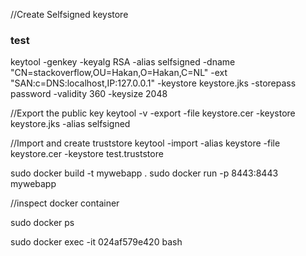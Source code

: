 //Create Selfsigned keystore
### test
keytool -genkey -keyalg RSA -alias selfsigned -dname "CN=stackoverflow,OU=Hakan,O=Hakan,C=NL" -ext "SAN:c=DNS:localhost,IP:127.0.0.1" -keystore keystore.jks -storepass password -validity 360 -keysize 2048

//Export the public key
keytool -v -export -file keystore.cer -keystore keystore.jks -alias selfsigned

//Import and create truststore
keytool -import -alias keystore -file keystore.cer -keystore test.truststore



sudo docker build -t mywebapp .
sudo docker run -p 8443:8443 mywebapp

//inspect docker container 

sudo docker ps

sudo docker exec -it 024af579e420 bash
